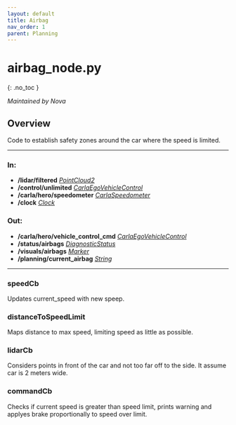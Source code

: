```yaml
---
layout: default
title: Airbag
nav_order: 1
parent: Planning
---
```


# airbag_node.py
{: .no_toc }

*Maintained by Nova*

## Overview
Code to establish safety zones around the car where the speed is limited.

---

### In:
- **/lidar/filtered** [*PointCloud2*](https://docs.ros2.org/latest/api/sensor_msgs/msg/PointCloud.html) 
- **/control/unlimited** [*CarlaEgoVehicleControl*](https://github.com/Nova-UTD/navigator/blob/dev/src/msg/ros-carla-msgs/msg/CarlaEgoVehicleControl.msg) 
- **/carla/hero/speedometer** [*CarlaSpeedometer*](https://github.com/Nova-UTD/navigator/blob/dev/src/msg/navigator_msgs/msg/CarlaSpeedometer.msg)
- **/clock** [*Clock*](https://docs.ros2.org/galactic/api/rosgraph_msgs/msg/Clock.html) 

### Out:
- **/carla/hero/vehicle_control_cmd** [*CarlaEgoVehicleControl*](https://github.com/Nova-UTD/navigator/blob/dev/src/msg/ros-carla-msgs/msg/CarlaEgoVehicleControl.msg)
- **/status/airbags** [*DiagnosticStatus*](https://github.com/Nova-UTD/navigator/blob/dev/src/msg/ros-carla-msgs/msg/CarlaEgoVehicleControl.msg)
- **/visuals/airbags** [*Marker*](https://docs.ros2.org/galactic/api/visualization_msgs/msg/Marker.html)
- **/planning/current_airbag** [*String*](https://docs.ros2.org/foxy/api/std_msgs/msg/String.html)

---

### speedCb
Updates current_speed with new speep.

### distanceToSpeedLimit
Maps distance to max speed, limiting speed as little as possible.

### lidarCb
Considers points in front of the car and not too far off to the side. It assume car is 2 meters wide.

### commandCb
Checks if current speed is greater than speed limit, prints warning and applyes brake proportionally to speed over limit.

